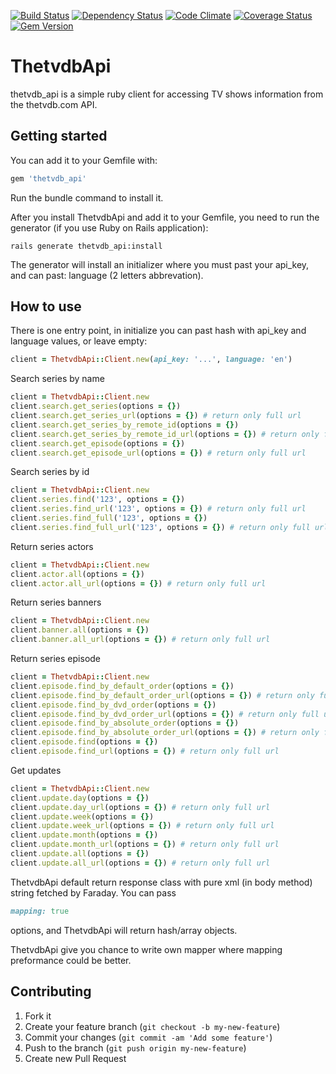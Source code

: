 [![Build Status](https://travis-ci.org/wafcio/thetvdb_api.png?branch=master)](https://travis-ci.org/wafcio/thetvdb_api)
[![Dependency Status](https://gemnasium.com/wafcio/thetvdb_api.png)](https://gemnasium.com/wafcio/thetvdb_api)
[![Code Climate](https://codeclimate.com/github/wafcio/thetvdb_api.png)](https://codeclimate.com/github/wafcio/thetvdb_api)
[![Coverage Status](https://coveralls.io/repos/wafcio/thetvdb_api/badge.png)](https://coveralls.io/r/wafcio/thetvdb_api)
[![Gem Version](https://badge.fury.io/rb/thetvdb_api.png)](http://badge.fury.io/rb/thetvdb_api)

# ThetvdbApi

thetvdb_api is a simple ruby client for accessing TV shows information from the thetvdb.com API.

## Getting started

You can add it to your Gemfile with:

```ruby
gem 'thetvdb_api'
```

Run the bundle command to install it.

After you install ThetvdbApi and add it to your Gemfile, you need to run the generator (if you use Ruby on Rails application):

```console
rails generate thetvdb_api:install
```

The generator will install an initializer where you must past your api_key, and can past: language (2 letters abbrevation).

## How to use

There is one entry point, in initialize you can past hash with api_key and language values, or leave empty:

```ruby
client = ThetvdbApi::Client.new(api_key: '...', language: 'en')
```

Search series by name

```ruby
client = ThetvdbApi::Client.new
client.search.get_series(options = {})
client.search.get_series_url(options = {}) # return only full url
client.search.get_series_by_remote_id(options = {})
client.search.get_series_by_remote_id_url(options = {}) # return only full url
client.search.get_episode(options = {})
client.search.get_episode_url(options = {}) # return only full url
```

Search series by id

```ruby
client = ThetvdbApi::Client.new
client.series.find('123', options = {})
client.series.find_url('123', options = {}) # return only full url
client.series.find_full('123', options = {})
client.series.find_full_url('123', options = {}) # return only full url
```

Return series actors

```ruby
client = ThetvdbApi::Client.new
client.actor.all(options = {})
client.actor.all_url(options = {}) # return only full url
```

Return series banners

```ruby
client = ThetvdbApi::Client.new
client.banner.all(options = {})
client.banner.all_url(options = {}) # return only full url
```

Return series episode

```ruby
client = ThetvdbApi::Client.new
client.episode.find_by_default_order(options = {})
client.episode.find_by_default_order_url(options = {}) # return only full url
client.episode.find_by_dvd_order(options = {})
client.episode.find_by_dvd_order_url(options = {}) # return only full url
client.episode.find_by_absolute_order(options = {})
client.episode.find_by_absolute_order_url(options = {}) # return only full url
client.episode.find(options = {})
client.episode.find_url(options = {}) # return only full url
```

Get updates

```ruby
client = ThetvdbApi::Client.new
client.update.day(options = {})
client.update.day_url(options = {}) # return only full url
client.update.week(options = {})
client.update.week_url(options = {}) # return only full url
client.update.month(options = {})
client.update.month_url(options = {}) # return only full url
client.update.all(options = {})
client.update.all_url(options = {}) # return only full url
```

ThetvdbApi default return response class with pure xml (in body method) string fetched by Faraday. You can pass

```ruby
mapping: true
```

options, and ThetvdbApi will return hash/array objects.

ThetvdbApi give you chance to write own mapper where mapping preformance could be better.

## Contributing

1. Fork it
2. Create your feature branch (`git checkout -b my-new-feature`)
3. Commit your changes (`git commit -am 'Add some feature'`)
4. Push to the branch (`git push origin my-new-feature`)
5. Create new Pull Request
